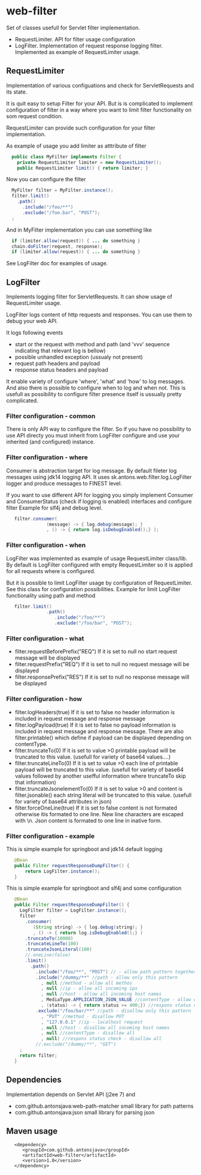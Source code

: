 
# web-filter

 Set of classes usefull for Servlet filter implementation.
  - RequestLimiter. API for filter usage configuration 
  - LogFilter. Implementation of request response logging filter. 
    Implemented as example of RequestLimiter usage.

## RequestLimiter

 Implementation of various configuations and check for ServletRequests
 and its state. 
 
 It is quit easy to setup Filter for your API. But is is complicated to 
 implement configuration of filter in a way where you want to limit filter
 functionality on som request condition.

 RequestLimiter can provide such configuration for your filter implementation.
 
 As example of usage you add limiter as atttribute of filter 
```java
  public class MyFilter implements Filter {
    private RequestLimiter limiter = new RequestLimiter();
    public RequestLimiter limit() { return limiter; }
```

 Now you can configure the filter
 
```java
  MyFilter filter = MyFilter.instance();
  filter.limit()
    .path()
      .include("/foo/**") 
      .exclude("/foo.bar", "POST");
  ;
```

 And in MyFilter implementation you can use something like 

```java
  if (limiter.allow(request)) { ... do something }
  chain.doFilter(request, response);
  if (limiter.allow(request)) { ... do something }
```

 See LogFilter doc for examples of usage.

## LogFilter

 Implements logging filter for ServletRequests. It can show usage of 
 RequestLimiter usage.

 LogFilter logs content of http requests and responses. You can use them 
 to debug your web API. 
 
 It logs following events 
 - start or the request with method and path (and 'vvv' sequence indicating 
   that relevant log is bellow)
 - possible unhandled exception (ussualy not present)
 - request path headers and payload
 - response status headers and payload
 
 It enable variety of configure 'where', 'what' and 'how' to log messages. 
 And also there is possible to configure when to log and when not. This 
 is usefull as possibility to configure filter presence itself is ussually 
 pretty complicated.
 
### Filter configuration - common
 
 There is only API way to configure the filter. So if you have no possibility 
 to use API directy you must inherit from LogFilter configure and use your 
 inherited (and configured) instance. 
 
### Filter configuration - where
 
 Consumer is abstraction target for log message. By default fileter log 
 messages using jdk14 logging API. It uses sk.antons.web.filter.log.LogFilter
 logger and produce messages to FINEST level.
 
 If you want to use different API for logging you simply implement Consumer 
 and ConsumerStatus (check if logging is enabled) interfaces and configure 
 filter
 Example for slf4j and debug level.

```java
   filter.consumer(
               (message) -> { log.debug(message); } 
               , () -> { return log.isDebugEnabled();} );
```
 
### Filter configuration - when 
 
 LogFilter was implemented as example of usage RequestLimiter class/lib. By 
 default is LogFilter configured with empty RequestLimiter so it is applied 
 for all requests where is configured.
 
 But it is possible to limit LogFilter usage by configuration of RequestLimiter.
 See this class for configuration possibilities.
 Example for limit LogFilter functionality using path and method

```java
   filter.limit()
               .path()
                  .include("/foo/**")
                  .exclude("/foo/bar", "POST");
```
 
### Filter configuration - what
 - filter.requestBeforePrefix("REQ") If it is set to null no start request 
   message will be displayed
 - filter.requestPrefix("REQ") If it is set to null no request message 
   will be displayed
 - filter.responsePrefix("RES") If it is set to null no response message 
   will be displayed
 
### Filter configuration - how
 - filter.logHeaders(true) If it is set to false no header information is 
   included in request message and response message
 - filter.logPayload(true) If it is set to false no payload information is 
   included in request message and response message. There are also 
   filter.printable() which define if payload can be displayed depending 
   on contentType.
 - filter.truncateTo(0) If it is set to value >0 printable payload will be 
   truncated to this value. (usefull for variety of base64 values....)
 - filter.truncateLineTo(0) If it is set to value >0 each line of printable 
   payload will be truncated to this value. (usefull for variety of 
   base64 values followed by another usefful information where truncateTo 
   skip that information)
 - filter.truncateJsonelementTo(0) If it is set to value >0 and content is
   filter.jsonable() each string literal will be truncated to this value.
   (usefull for variety of base64 attributes in json)
 - filter.forceOneLine(true) If it is set to false content is not formated
   otherwise itis formated to one line. New line characters are escaped 
   with \\n. Json content is formated to one line in inative form.
 
### Filter configuration - example
 
 This is simple example for springboot and jdk14 default logging

```java
   @Bean
   public Filter requestResponseDumpFilter() {
       return LogFilter.instance();
   }
```
 
 This is simple example for springboot and slf4j and some configuration
 
```java
   @Bean
   public Filter requestResponseDumpFilter() {
     LogFilter filter = LogFilter.instance();
     filter
       .consumer(
          (String string) -> { log.debug(string); } 
          , () -> { return log.isDebugEnabled();} )
       .truncateTo(10000)
       .truncateLineTo(100)
       .truncateJsonLiteral(100)
       //.oneLine(false)
       .limit()
         .path()
           .include("/foo/**", "POST") // - allow path pattern together with POST method
           .include("/dummy/**" //path - allow only this pattern
             , null //method - allow all methos
             , null //ip - allow all incoming ips
             , null //host - allow all incoming host names
             , MediaType.APPLICATION_JSON_VALUE //contentType - allow only json
             , (status) -> { return status >= 400;}) //respons status check - allow bad statuses 
           .exclude("/foo/bar/**" //path - disallow only this pattern
             , "PUT" //method - disallow POT 
             , "127.0.0.1" //ip - localhost request
             , null //host - disallow all incoming host names
             , null //contentType - disallow all
             , null) //respons status check - disallow all
           //.exclude("/dummy/**", "GET")
     ;
     return filter;
   }
```

## Dependencies
 
 Implementation depends on Servlet API (j2ee 7) and 
  - com.github.antonsjava:web-path-matcher small library for path patterns
  - com.github.antonsjava:json small library for parsing json

## Maven usage

```
   <dependency>
      <groupId>com.github.antonsjava</groupId>
      <artifactId>web-filter</artifactId>
      <version>1.0</version>
   </dependency>
```
